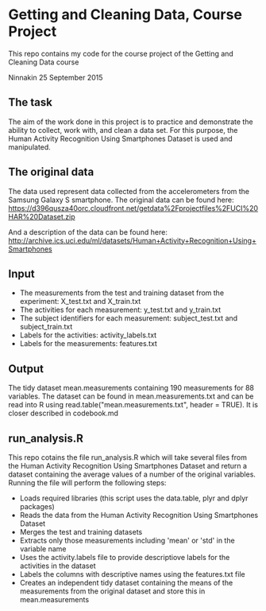 # Getting and Cleaning Data, Course Project
This repo contains my code for the course project of the Getting and Cleaning Data course

Ninnakin 25 September 2015

## The task 
The aim of the work done in this project is to practice and demonstrate the ability to collect, work with, and clean a data set. For this purpose, the Human Activity Recognition Using Smartphones Dataset is used and manipulated.

## The original data 

The data used represent data collected from the accelerometers from the Samsung Galaxy S smartphone. The original data can be found here: https://d396qusza40orc.cloudfront.net/getdata%2Fprojectfiles%2FUCI%20HAR%20Dataset.zip

And a description of the data can be found here:  http://archive.ics.uci.edu/ml/datasets/Human+Activity+Recognition+Using+Smartphones

## Input 
- The measurements from the test and training dataset from the experiment:
X_test.txt and X_train.txt 
- The activities for each measurement:
y_test.txt and y_train.txt 
- The subject identifiers for each measurement:
subject_test.txt and subject_train.txt 
- Labels for the activities:
activity_labels.txt
- Labels for the measurements:
features.txt

## Output 
The tidy dataset mean.measurements containing 190 measurements for 88 variables. The dataset can be found in mean.measurements.txt and can be read into R using read.table("mean.measurements.txt", header = TRUE). It is closer described in codebook.md


## run_analysis.R
This repo cotains the file run_analysis.R which will take several files from the Human Activity Recognition Using Smartphones Dataset and return a dataset containing the average values of a number of the original variables. Running the file will perform the following steps: 

- Loads required libraries (this script uses the data.table, plyr and dplyr packages)
- Reads the data from the Human Activity Recognition Using Smartphones Dataset
- Merges the test and training datasets 
- Extracts only those measurements including 'mean' or 'std' in the variable name  
- Uses the activity.labels file to provide descriptiove labels for the activities in the dataset
- Labels the columns with descriptive names using the features.txt file
- Creates an independent tidy dataset containing the means of the measurements from the original dataset and store this in mean.measurements 







